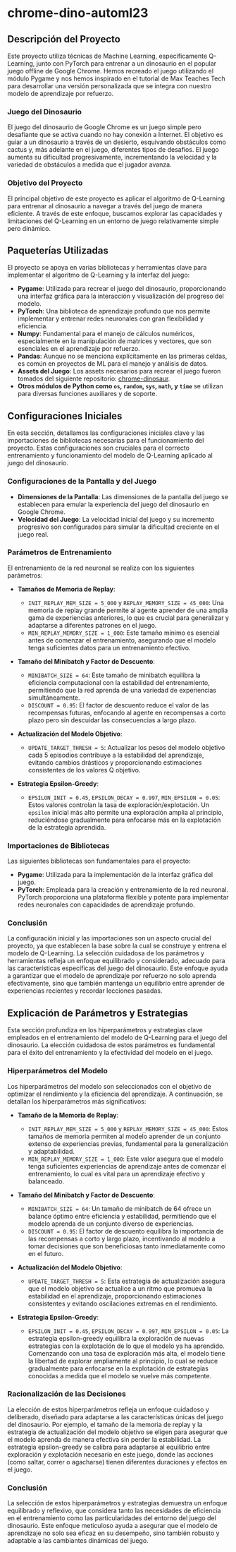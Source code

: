 # chrome-dino-automl23

## Descripción del Proyecto

Este proyecto utiliza técnicas de Machine Learning, específicamente Q-Learning, junto con PyTorch para entrenar a un dinosaurio en el popular juego offline de Google Chrome. Hemos recreado el juego utilizando el módulo Pygame y nos hemos inspirado en el tutorial de Max Teaches Tech para desarrollar una versión personalizada que se integra con nuestro modelo de aprendizaje por refuerzo.

### Juego del Dinosaurio

El juego del dinosaurio de Google Chrome es un juego simple pero desafiante que se activa cuando no hay conexión a Internet. El objetivo es guiar a un dinosaurio a través de un desierto, esquivando obstáculos como cactus y, más adelante en el juego, diferentes tipos de desafíos. El juego aumenta su dificultad progresivamente, incrementando la velocidad y la variedad de obstáculos a medida que el jugador avanza.

### Objetivo del Proyecto

El principal objetivo de este proyecto es aplicar el algoritmo de Q-Learning para entrenar al dinosaurio a navegar a través del juego de manera eficiente. A través de este enfoque, buscamos explorar las capacidades y limitaciones del Q-Learning en un entorno de juego relativamente simple pero dinámico.

## Paqueterías Utilizadas

El proyecto se apoya en varias bibliotecas y herramientas clave para implementar el algoritmo de Q-Learning y la interfaz del juego:

- **Pygame**: Utilizada para recrear el juego del dinosaurio, proporcionando una interfaz gráfica para la interacción y visualización del progreso del modelo.
- **PyTorch**: Una biblioteca de aprendizaje profundo que nos permite implementar y entrenar redes neuronales con gran flexibilidad y eficiencia.
- **Numpy**: Fundamental para el manejo de cálculos numéricos, especialmente en la manipulación de matrices y vectores, que son esenciales en el aprendizaje por refuerzo.
- **Pandas**: Aunque no se menciona explícitamente en las primeras celdas, es común en proyectos de ML para el manejo y análisis de datos.
- **Assets del Juego**: Los assets necesarios para recrear el juego fueron tomados del siguiente repositorio: [chrome-dinosaur](https://github.com/maxontech/chrome-dinosaur/tree/master/Assets).
- **Otros módulos de Python como `os`, `random`, `sys`, `math`, y `time`** se utilizan para diversas funciones auxiliares y de soporte.

## Configuraciones Iniciales

En esta sección, detallamos las configuraciones iniciales clave y las importaciones de bibliotecas necesarias para el funcionamiento del proyecto. Estas configuraciones son cruciales para el correcto entrenamiento y funcionamiento del modelo de Q-Learning aplicado al juego del dinosaurio.

### Configuraciones de la Pantalla y del Juego

- **Dimensiones de la Pantalla**: Las dimensiones de la pantalla del juego se establecen para emular la experiencia del juego del dinosaurio en Google Chrome.
- **Velocidad del Juego**: La velocidad inicial del juego y su incremento progresivo son configurados para simular la dificultad creciente en el juego real.

### Parámetros de Entrenamiento

El entrenamiento de la red neuronal se realiza con los siguientes parámetros:

- **Tamaños de Memoria de Replay**: 
  - `INIT_REPLAY_MEM_SIZE = 5_000` y `REPLAY_MEMORY_SIZE = 45_000`: Una memoria de replay grande permite al agente aprender de una amplia gama de experiencias anteriores, lo que es crucial para generalizar y adaptarse a diferentes patrones en el juego.
  - `MIN_REPLAY_MEMORY_SIZE = 1_000`: Este tamaño mínimo es esencial antes de comenzar el entrenamiento, asegurando que el modelo tenga suficientes datos para un entrenamiento efectivo.

- **Tamaño del Minibatch y Factor de Descuento**: 
  - `MINIBATCH_SIZE = 64`: Este tamaño de minibatch equilibra la eficiencia computacional con la estabilidad del entrenamiento, permitiendo que la red aprenda de una variedad de experiencias simultáneamente.
  - `DISCOUNT = 0.95`: El factor de descuento reduce el valor de las recompensas futuras, enfocando al agente en recompensas a corto plazo pero sin descuidar las consecuencias a largo plazo.

- **Actualización del Modelo Objetivo**: 
  - `UPDATE_TARGET_THRESH = 5`: Actualizar los pesos del modelo objetivo cada 5 episodios contribuye a la estabilidad del aprendizaje, evitando cambios drásticos y proporcionando estimaciones consistentes de los valores Q objetivo.

- **Estrategia Epsilon-Greedy**: 
  - `EPSILON_INIT = 0.45`, `EPSILON_DECAY = 0.997`, `MIN_EPSILON = 0.05`: Estos valores controlan la tasa de exploración/explotación. Un `epsilon` inicial más alto permite una exploración amplia al principio, reduciéndose gradualmente para enfocarse más en la explotación de la estrategia aprendida.

### Importaciones de Bibliotecas

Las siguientes bibliotecas son fundamentales para el proyecto:

- **Pygame**: Utilizada para la implementación de la interfaz gráfica del juego.
- **PyTorch**: Empleada para la creación y entrenamiento de la red neuronal. PyTorch proporciona una plataforma flexible y potente para implementar redes neuronales con capacidades de aprendizaje profundo.

### Conclusión

La configuración inicial y las importaciones son un aspecto crucial del proyecto, ya que establecen la base sobre la cual se construye y entrena el modelo de Q-Learning. La selección cuidadosa de los parámetros y herramientas refleja un enfoque equilibrado y considerado, adecuado para las características específicas del juego del dinosaurio. Este enfoque ayuda a garantizar que el modelo de aprendizaje por refuerzo no solo aprenda efectivamente, sino que también mantenga un equilibrio entre aprender de experiencias recientes y recordar lecciones pasadas.

## Explicación de Parámetros y Estrategias

Esta sección profundiza en los hiperparámetros y estrategias clave empleados en el entrenamiento del modelo de Q-Learning para el juego del dinosaurio. La elección cuidadosa de estos parámetros es fundamental para el éxito del entrenamiento y la efectividad del modelo en el juego.

### Hiperparámetros del Modelo

Los hiperparámetros del modelo son seleccionados con el objetivo de optimizar el rendimiento y la eficiencia del aprendizaje. A continuación, se detallan los hiperparámetros más significativos:

- **Tamaño de la Memoria de Replay**:
  - `INIT_REPLAY_MEM_SIZE = 5_000` y `REPLAY_MEMORY_SIZE = 45_000`: Estos tamaños de memoria permiten al modelo aprender de un conjunto extenso de experiencias previas, fundamental para la generalización y adaptabilidad.
  - `MIN_REPLAY_MEMORY_SIZE = 1_000`: Este valor asegura que el modelo tenga suficientes experiencias de aprendizaje antes de comenzar el entrenamiento, lo cual es vital para un aprendizaje efectivo y balanceado.

- **Tamaño del Minibatch y Factor de Descuento**:
  - `MINIBATCH_SIZE = 64`: Un tamaño de minibatch de 64 ofrece un balance óptimo entre eficiencia y estabilidad, permitiendo que el modelo aprenda de un conjunto diverso de experiencias.
  - `DISCOUNT = 0.95`: El factor de descuento equilibra la importancia de las recompensas a corto y largo plazo, incentivando al modelo a tomar decisiones que son beneficiosas tanto inmediatamente como en el futuro.

- **Actualización del Modelo Objetivo**:
  - `UPDATE_TARGET_THRESH = 5`: Esta estrategia de actualización asegura que el modelo objetivo se actualice a un ritmo que promueva la estabilidad en el aprendizaje, proporcionando estimaciones consistentes y evitando oscilaciones extremas en el rendimiento.

- **Estrategia Epsilon-Greedy**:
  - `EPSILON_INIT = 0.45`, `EPSILON_DECAY = 0.997`, `MIN_EPSILON = 0.05`: La estrategia epsilon-greedy equilibra la exploración de nuevas estrategias con la explotación de lo que el modelo ya ha aprendido. Comenzando con una tasa de exploración más alta, el modelo tiene la libertad de explorar ampliamente al principio, lo cual se reduce gradualmente para enfocarse en la explotación de estrategias conocidas a medida que el modelo se vuelve más competente.

### Racionalización de las Decisiones

La elección de estos hiperparámetros refleja un enfoque cuidadoso y deliberado, diseñado para adaptarse a las características únicas del juego del dinosaurio. Por ejemplo, el tamaño de la memoria de replay y la estrategia de actualización del modelo objetivo se eligen para asegurar que el modelo aprenda de manera efectiva sin perder la estabilidad. La estrategia epsilon-greedy se calibra para adaptarse al equilibrio entre exploración y explotación necesario en este juego, donde las acciones (como saltar, correr o agacharse) tienen diferentes duraciones y efectos en el juego.

### Conclusión

La selección de estos hiperparámetros y estrategias demuestra un enfoque equilibrado y reflexivo, que considera tanto las necesidades de eficiencia en el entrenamiento como las particularidades del entorno del juego del dinosaurio. Este enfoque meticuloso ayuda a asegurar que el modelo de aprendizaje no solo sea eficaz en su desempeño, sino también robusto y adaptable a las cambiantes dinámicas del juego.


